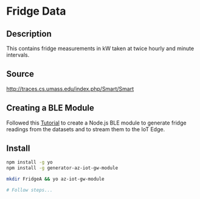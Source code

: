 # Fridge Data

## Description

This contains fridge measurements in kW taken at twice hourly and minute intervals.

## Source

http://traces.cs.umass.edu/index.php/Smart/Smart

## Creating a BLE Module

Followed this [Tutorial](https://docs.microsoft.com/en-us/azure/iot-hub/iot-hub-iot-edge-create-module-js) to create a Node.js BLE module to generate fridge readings from the datasets and to stream them to the IoT Edge.

## Install

```bash
npm install -g yo
npm install -g generator-az-iot-gw-module

mkdir FridgeA && yo az-iot-gw-module

# Follow steps...
```